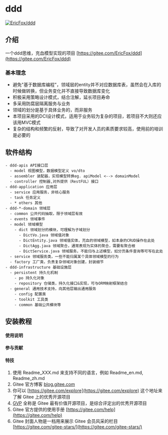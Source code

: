 # ddd
[![EricFox/ddd](https://gitee.com/EricFox/ddd/widgets/widget_card.svg?colors=ff6857,000000,ffffff,e3e9ed,666666,739bff)](https://gitee.com/EricFox/ddd)

## 介绍
一个ddd思维，充血模型实现的项目 [https://gitee.com/EricFox/ddd](https://gitee.com/EricFox/ddd)

### 基本理念
- 避免"基于数据库编程"，领域层的entity并不对应数据库表，虽然会在入库的时候做转换，但业务变化并不直接导致数据库变化
- 积极采用策略设计模式，结合注解，延长项目寿命
- 多采用防腐层隔离服务与业务
- 领域的划分是基于具体业务的，而非服务
- 本项目采用的DCI设计模式，适用于业务较为复杂的项目，若项目不大则还应该用MVC模式
- 复杂的结构和频繁的反射，导致了对开发人员的素质要求较高，使用前的培训是必要的

## 软件结构
```text
- ddd-apis API接口层
  - model 视图模型，数据模型定义 vo/dto
  - assembler 装配器，实现模型转换eg. apiModel <--> domainModel
  - controller 控制器,对外提供（RestFUL）接口
- ddd-application 应用层
  - service 应用服务，非核心服务
  - task 任务定义
  - * others 其他
- ddd-*-domain 领域层
  - common 公共代码抽取，限于领域层有效
  - events 领域事件
  - model 领域模型
    - dict 领域划分的模块，可理解为子域划分
      - DictVo.java 领域值对象
      - DictEntity.java 领域值实体，充血的领域模型，如本身的CRUD操作在此处
      - DictAgg.java 领域聚合，通常表现为实体的聚合，需要有聚合根
      - DictService.java 领域服务，不能归与上述模型，如分页条件查询等可写在此处
  - service 领域服务类，一些不能归属某个具体领域模型的行为
  - factory 工厂类，负责复杂领域对象创建，封装细节
- ddd-infrastructure 基础设施层
  - persistent 持久化机制
    - po 持久化对象
    - repository 仓储类，持久化接口&实现，可与ORM映射框架结合
  - general 通用技术支持，向其他层输出通用服务
    - config 配置类
    - toolkit 工具类
    - common 基础公共模块等
```

## 安装教程

#### 使用说明

#### 参与贡献

#### 特技
1. 使用 Readme\_XXX.md 来支持不同的语言，例如 Readme\_en.md, Readme\_zh.md
2. Gitee 官方博客 [blog.gitee.com](https://blog.gitee.com)
3. 你可以 [https://gitee.com/explore](https://gitee.com/explore) 这个地址来了解 Gitee 上的优秀开源项目
4. [GVP](https://gitee.com/gvp) 全称是 Gitee 最有价值开源项目，是综合评定出的优秀开源项目
5. Gitee 官方提供的使用手册 [https://gitee.com/help](https://gitee.com/help)
6. Gitee 封面人物是一档用来展示 Gitee 会员风采的栏目 [https://gitee.com/gitee-stars/](https://gitee.com/gitee-stars/)
